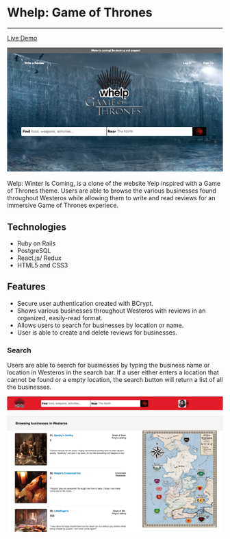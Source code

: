 # Whelp: Game of Thrones
***


[Live Demo](https://whelp-game-of-thrones.herokuapp.com)

![hey](https://github.com/kchea002/Whelp-Winter-is-Coming/blob/master/app/assets/images/readme_images/Whelp%20Header.png)

Welp: Winter Is Coming, is a clone of the website Yelp inspired with a Game of Thrones theme. Users are able to browse the various businesses found throughout Westeros while allowing them to write and read reviews for an immersive Game of Thrones experiece. 


## Technologies
* Ruby on Rails
* PostgreSQL
* React.js/ Redux
* HTML5 and CSS3 

## Features

* Secure user authentication created with BCrypt.
* Shows various businesses throughout Westeros with reviews in an organized, easily-read format. 
* Allows users to search for businesses by location or name. 
* User is able to create and delete reviews for businesses. 

### Search 

Users are able to search for businesses by typing the business name or location in Westeros in the search bar. If a user either enters a location that cannot be found or a empty location, the search button will return a list of all the businesses. 

![hey](https://github.com/kchea002/Whelp-Winter-is-Coming/blob/master/app/assets/images/readme_images/search_photo.png)
